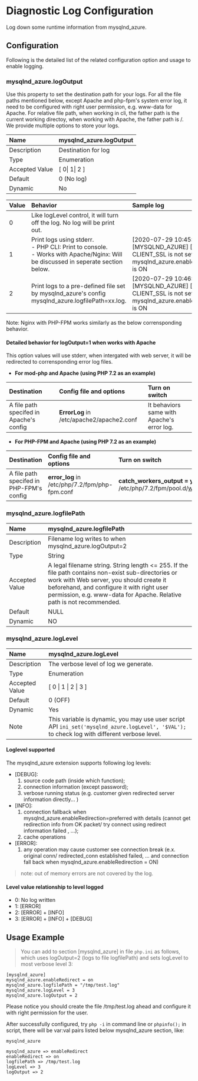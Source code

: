 # Diagnostic Log Configuration

Log down some runtime information from mysqlnd\_azure.

## Configuration
Following is the detailed list of the related configuration option and usage to enable logging. 

### mysqlnd\_azure.logOutput
Use this property to set the destination path for your logs. For all the file paths mentioned below, except Apache and php-fpm's system error log, it need to be configured with right user permission, e.g. www-data for Apache. For relative file path, when working in cli, the father path is the current working directoy, when working with Apache, the father path is /.
We provide multiple options to store your logs.

Name |mysqlnd\_azure.logOutput
:----- | :------
Description | Destination for log
Type | Enumeration
Accepted Value | [ 0\| 1\| 2 ]
Default | 0 (No log)
Dynamic | No


Value | Behavior | Sample log
:----- | :------ | :----- 
0 | Like logLevel control, it will turn off the log. No log will be print out. | 
1 | Print logs using stderr. <br/> - PHP CLI: Print to console. <br/> - Works with Apache/Nginx: Will be discussed in seperate section below. | [2020-07-29 10:45:16] [MYSQLND_AZURE] [ERROR] CLIENT_SSL is not set when mysqlnd_azure.enableRedirect is ON
2 | Print logs to a pre-defined file set by mysqlnd\_azure's config mysqlnd\_azure.logfilePath=xx.log. | [2020-07-29 10:46:16] [MYSQLND_AZURE] [ERROR] CLIENT_SSL is not set when mysqlnd_azure.enableRedirect is ON

Note: Nginx with PHP-FPM works similarly as the below corrensponding behavior.

#### Detailed behavior for logOutput=1 when works with Apache

This option values will use stderr, when intergated with web server, it will be redirected to corrensponding error log files.

- **For mod-php and Apache (using PHP 7.2 as an example)**

Destination | Config file and options | Turn on switch
:----- | :------ | :-----
A file path specifed in Apache's config | **ErrorLog** in /etc/apache2/apache2.conf | It behaviors same with Apache's error log.
 
 - **For PHP-FPM and Apache (using PHP 7.2 as an example)**
 
 Destination | Config file and options | Turn on switch
:----- | :------ | :----- 
A file path specifed in PHP-FPM's config | **error_log** in /etc/php/7.2/fpm/php-fpm.conf | **catch_workers_output = yes** in  /etc/php/7.2/fpm/pool.d/www.conf


 ### mysqlnd\_azure.logfilePath

Name | mysqlnd\_azure.logfilePath
:----- | :------
Description | Filename log writes to when mysqlnd\_azure.logOutput=2
Type | String
Accepted Value | A legal filename string. String length <= 255. If the file path contains non-exist sub-directories or work with Web server, you should create it beforehand, and configure it with right user permission, e.g. www-data for Apache. Relative path is not recommended.
Default | NULL
Dynamic | NO

### mysqlnd\_azure.logLevel
Name | mysqlnd\_azure.logLevel
:----- | :------
Description | The verbose level of log we generate.
Type | Enumeration
Accepted Value | [ 0 \| 1 \| 2 \| 3 ]
Default | 0 (OFF)
Dynamic | Yes
Note | This variable is dynamic, you may use user script API `ini_set('mysqlnd_azure.logLevel', '$VAL'); ` to check log with different verbose level.

#### Loglevel supported
The mysqlnd_azure extension supports following log levels:
- [DEBUG]:
  1. source code path (inside which function);
  2. connection information (except password);
  3. verbose running status (e.g. customer given redirected server information directly... )
- [INFO]:
  1. connection fallback when mysqlnd\_azure.enableRedirection=preferred with details (cannot get redirection
      info from OK packet/ try connect using redirect information failed , ...);
  2. cache operations
- [ERROR]:
  1. any operation may cause customer see connection break (e.x. original conn/ redirected\_conn
    established failed, ... and connection fall back when mysqlnd\_azure.enableRedirection = ON)

> note: out of memory errors are not covered by the log.

#### Level value relationship to level logged
- 0: No log written
- 1: [ERROR]
- 2: [ERROR] + [INFO]
- 3: [ERROR] + [INFO] + [DEBUG]


## Usage Example
> You can add to section [mysqlnd\_azure] in file `php.ini` as follows, which uses logOutput=2 (logs to file logfilePath) and sets logLevel to most verbose level 3:

```
[mysqlnd_azure]
mysqlnd_azure.enableRedirect = on
mysqlnd_azure.logfilePath = "/tmp/test.log"
mysqlnd_azure.logLevel = 3
mysqlnd_azure.logOutput = 2
```

Please notice you should create the file /tmp/test.log ahead and configure it with right permission for the user.

After successfully configured, try `php -i` in command line or `phpinfo();` in script, there will be var:val pairs listed below
mysqlnd\_azure section, like:

```
mysqlnd_azure

mysqlnd_azure => enableRedirect
enableRedirect => on
logfilePath => /tmp/test.log
logLevel => 3
logOutput => 2
```
